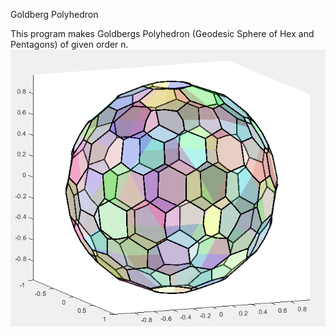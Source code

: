 Goldberg Polyhedron 

This program makes Goldbergs Polyhedron (Geodesic Sphere of Hex and Pentagons) of given order n.
![Example Output](/Capture.PNG)
